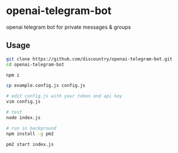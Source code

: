# openai-telegram-bot

openai telegram bot for private messages &amp; groups

## Usage

```bash
git clone https://github.com/discountry/openai-telegram-bot.git
cd openai-telegram-bot

npm i

cp example.config.js config.js

# edit config.js with your token and api key
vim config.js

# test
node index.js

# run in background
npm install -g pm2

pm2 start index.js
```
